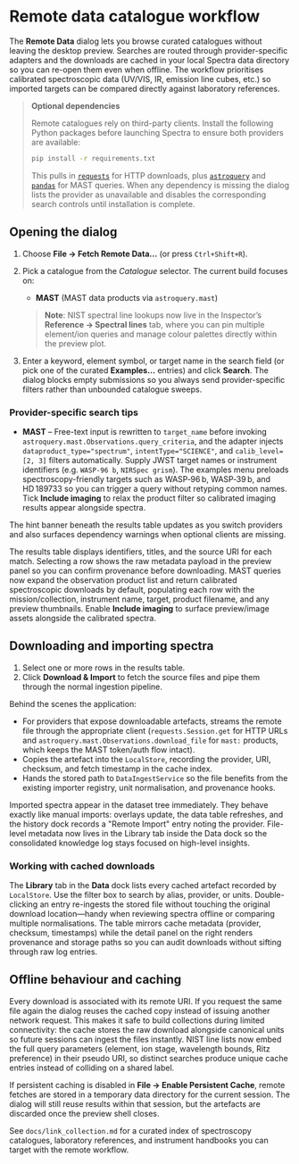 # Remote data catalogue workflow

The **Remote Data** dialog lets you browse curated catalogues without leaving the
desktop preview. Searches are routed through provider-specific adapters and the
downloads are cached in your local Spectra data directory so you can re-open
them even when offline. The workflow prioritises calibrated spectroscopic data
(UV/VIS, IR, emission line cubes, etc.) so imported targets can be compared
directly against laboratory references.

> **Optional dependencies**
>
> Remote catalogues rely on third-party clients. Install the following Python
> packages before launching Spectra to ensure both providers are available:
>
> ```bash
> pip install -r requirements.txt
> ```
>
> This pulls in [`requests`](https://docs.python-requests.org/) for HTTP
> downloads, plus [`astroquery`](https://astroquery.readthedocs.io/) and
> [`pandas`](https://pandas.pydata.org/) for MAST queries. When any dependency
> is missing the dialog lists the provider as unavailable and disables the
> corresponding search controls until installation is complete.

## Opening the dialog

1. Choose **File → Fetch Remote Data…** (or press `Ctrl+Shift+R`).
2. Pick a catalogue from the *Catalogue* selector. The current build focuses on:
   - **MAST** (MAST data products via `astroquery.mast`)
   
   > **Note**: NIST spectral line lookups now live in the Inspector’s **Reference → Spectral lines** tab, where you can pin
   > multiple element/ion queries and manage colour palettes directly within the preview plot.
3. Enter a keyword, element symbol, or target name in the search field (or pick
   one of the curated **Examples…** entries) and click **Search**. The dialog
   blocks empty submissions so you always send provider-specific filters rather
   than unbounded catalogue sweeps.

### Provider-specific search tips

- **MAST** – Free-text input is rewritten to `target_name` before invoking
  `astroquery.mast.Observations.query_criteria`, and the adapter injects
  `dataproduct_type="spectrum"`, `intentType="SCIENCE"`, and
  `calib_level=[2, 3]` filters automatically. Supply JWST target names or
  instrument identifiers (e.g. `WASP-96 b`, `NIRSpec grism`). The examples menu
  preloads spectroscopy-friendly targets such as WASP‑96 b, WASP‑39 b, and
  HD 189733 so you can trigger a query without retyping common names. Tick
  **Include imaging** to relax the product filter so calibrated imaging results
  appear alongside spectra.

The hint banner beneath the results table updates as you switch providers and
also surfaces dependency warnings when optional clients are missing.

The results table displays identifiers, titles, and the source URI for each
match. Selecting a row shows the raw metadata payload in the preview panel so
you can confirm provenance before downloading. MAST queries now expand the
observation product list and return calibrated spectroscopic downloads by
default, populating each row with the mission/collection, instrument name,
target, product filename, and any preview thumbnails. Enable **Include imaging**
to surface preview/image assets alongside the calibrated spectra.

## Downloading and importing spectra

1. Select one or more rows in the results table.
2. Click **Download & Import** to fetch the source files and pipe them through
   the normal ingestion pipeline.

Behind the scenes the application:

* For providers that expose downloadable artefacts, streams the remote file
  through the appropriate client (`requests.Session.get` for HTTP URLs and
  `astroquery.mast.Observations.download_file` for `mast:` products, which keeps
  the MAST token/auth flow intact).
* Copies the artefact into the `LocalStore`, recording the provider, URI,
  checksum, and fetch timestamp in the cache index.
* Hands the stored path to `DataIngestService` so the file benefits from the
  existing importer registry, unit normalisation, and provenance hooks.

Imported spectra appear in the dataset tree immediately. They behave exactly
like manual imports: overlays update, the data table refreshes, and the history
dock records a "Remote Import" entry noting the provider. File-level metadata
now lives in the Library tab inside the Data dock so the consolidated knowledge
log stays focused on high-level insights.

### Working with cached downloads

The **Library** tab in the **Data** dock lists every cached artefact recorded by
`LocalStore`. Use the filter box to search by alias, provider, or units.
Double-clicking an entry re-ingests the stored file without touching the
original download location—handy when reviewing spectra offline or comparing
multiple normalisations. The table mirrors cache metadata (provider, checksum,
timestamps) while the detail panel on the right renders provenance and storage
paths so you can audit downloads without sifting through raw log entries.

## Offline behaviour and caching

Every download is associated with its remote URI. If you request the same file
again the dialog reuses the cached copy instead of issuing another network
request. This makes it safe to build collections during limited connectivity:
the cache stores the raw download alongside canonical units so future sessions
can ingest the files instantly. NIST line lists now embed the full query
parameters (element, ion stage, wavelength bounds, Ritz preference) in their
pseudo URI, so distinct searches produce unique cache entries instead of
colliding on a shared label.

If persistent caching is disabled in **File → Enable Persistent Cache**, remote
fetches are stored in a temporary data directory for the current session. The
dialog will still reuse results within that session, but the artefacts are
discarded once the preview shell closes.

See `docs/link_collection.md` for a curated index of spectroscopy catalogues,
laboratory references, and instrument handbooks you can target with the remote
workflow.
